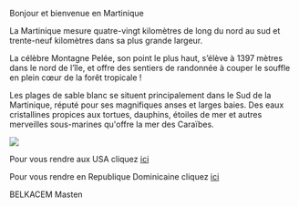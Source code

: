 Bonjour et bienvenue en Martinique

La Martinique mesure quatre-vingt kilomètres de long du nord au sud et trente-neuf kilomètres dans sa plus grande largeur.

La célèbre Montagne Pelée, son point le plus haut, s’élève à 1397 mètres dans le nord de l’île, et offre des sentiers de randonnée à couper le souffle en plein cœur de la forêt tropicale !

Les plages de sable blanc se situent principalement dans le Sud de la Martinique, réputé pour ses magnifiques anses et larges baies. Des eaux cristallines propices aux tortues, dauphins, étoiles de mer et autres merveilles sous-marines qu'offre la mer des Caraïbes.

<img src="https://www.voyageursdumonde.fr/voyage-sur-mesure/magazine-voyage/ShowPhoto/292/0"/>

Pour vous rendre aux USA cliquez <a href="/usa.md">ici</a>

Pour vous rendre en Republique Dominicaine cliquez <a href="/republiquedominicaine.md">ici</a>


BELKACEM Masten
